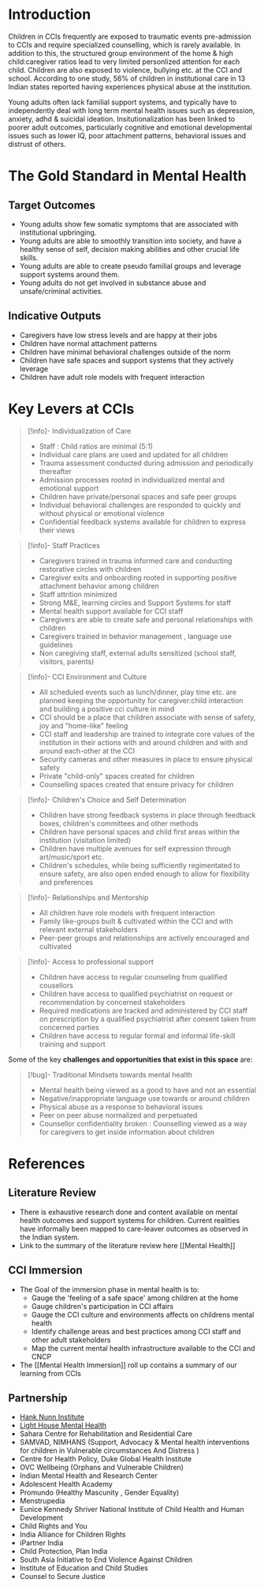 # Introduction

Children in CCIs frequently are exposed to traumatic events pre-admission to CCIs and require specialized counselling, which is rarely available.  In addition to this, the structured group environment of the home & high child:caregiver ratios lead to very limited personlized attention for each child.  Children are also exposed to violence, bullying etc. at the CCI and school. According to one study, 56% of children in institutional care in 13 Indian states reported having experiences physical abuse at the institution. 

Young adults often lack familial support systems, and typically have to independently deal with long term mental health issues such as depression, anxiety, adhd & suicidal ideation. Insitutionalization has been linked to poorer adult outcomes, particularly cognitive and emotional developmental issues such as lower IQ, poor attachment patterns, behavioral issues and distrust of others. 


# The Gold Standard in Mental Health

## Target Outcomes

- Young adults show few somatic symptoms that are associated with institutional upbringing.
- Young adults are able to smoothly transition into society, and have a healthy sense of self, decision making abilities and other crucial life skills. 
- Young adults are able to create pseudo familial groups and leverage support systems around them. 
- Young adults do not get involved in substance abuse and unsafe/criminal activities. 

## Indicative Outputs

- Caregivers have low stress levels and are happy at their jobs
- Children have normal attachment patterns
- Children have minimal behavioral challenges outside of the norm
- Children have safe spaces and support systems that they actively leverage
- Children have adult role models with frequent interaction




# Key Levers at CCIs


> [!info]- Individualization of Care
> - Staff : Child ratios are minimal (5:1)
> - Individual care plans are used and updated for all children
> - Trauma assessment conducted during admission and periodically thereafter
> - Admission processes rooted in individualized mental and emotional support
> - Children have private/personal spaces and safe peer groups
> - Individual behavioral challenges are responded to quickly and without physical or emotional violence
> - Confidential feedback systems available for children to express their views



> [!info]- Staff Practices
> - Caregivers trained in trauma informed care and conducting restorative circles with children
> - Caregiver exits and onboarding rooted in supporting positive attachment behavior among children
> - Staff attrition minimized 
> - Strong M&E, learning circles and Support Systems for staff
> - Mental health support available for CCI staff
> - Caregivers are able to create safe and personal relationships with children
> - Caregivers trained in behavior management , language use guidelines
> - Non caregiving staff, external adults sensitized (school staff, visitors, parents)
>


> [!info]- CCI Environment and Culture
> - All scheduled events such as lunch/dinner, play time etc. are planned keeping the opportunity for caregiver:child interaction and building a positive cci culture in mind
> - CCI should be a place that children associate with sense of safety, joy and "home-like" feeling
> - CCI staff and leadership are trained to integrate core values of the institution in their actions with and around children and with and around each-other at the CCI
> - Security cameras and other measures in place to ensure physical safety
> - Private "child-only" spaces created for children
> - Counselling spaces created that ensure privacy for children

>[!info]- Children's Choice and Self Determination
> - Children have strong feedback systems in place through feedback boxes, children's committees and other methods
> - Children have personal spaces and child first areas within the institution (visitation limited)
> - Children have multiple avenues for self expression through art/music/sport etc. 
> - Children's schedules, while being sufficiently regimentated to ensure safety, are also open ended enough to allow for flexibility and preferences


>[!info]- Relationships and Mentorship
> - All children have role models with frequent interaction
> - Family like-groups built & cultivated  within the CCI and with relevant external stakeholders
> - Peer-peer groups and relationships are actively encouraged and cultivated


>[!info]- Access to professional support
> - Children have access to regular counseling from qualified cousellors
> - Children have access to qualified psychiatrist on request or recommendation by concerned stakeholders
> - Required medications are tracked and administered by CCI staff on prescription by a qualified psychiatrist after consent taken from concerned parties
> - Children have access to regular formal and informal life-skill training and support



Some of the key **challenges and opportunities that exist in this space** are:

> [!bug]- Traditional Mindsets towards mental health
> - Mental health being viewed as a good to have and not an essential 
> - Negative/inappropriate language use towards or around children
> - Physical abuse as a response to behavioral issues
> - Peer on peer abuse normalized and perpetuated
> - Counsellor confidentiality broken : Counselling viewed as a way for caregivers to get inside information about children


# References

## Literature Review

 - There is exhaustive research done and content available on mental health outcomes and support systems for children. Current realities have informally been mapped to care-leaver outcomes as observed in the Indian system. 
 - Link to the summary of the literature review here [[Mental Health]]


## CCI Immersion

- The Goal of the immersion phase in mental health is to: 
	- Gauge the 'feeling of a safe space' among children at the home
	- Gauge children's participation in CCI affairs
	- Gauge the CCI culture and environments affects on childrens mental health
	- Identify challenge areas and best practices among CCI staff and other adult stakeholders
	- Map the current mental health infrastructure available to the CCI and CNCP
- The [[Mental Health Immersion]] roll up contains a summary of our learning from CCIs

## Partnership 
- [Hank Nunn Institute](https://hanknunninstitute.com/)
- [Light House Mental Health](https://www.lys.org/)
- Sahara Centre for Rehabilitation and Residential Care
- SAMVAD, NIMHANS (Support, Advocacy & Mental health interventions for children in Vulnerable circumstances And Distress )
- Centre for Health Policy, Duke Global Health Institute 
- OVC Wellbeing (Orphans and Vulnerable Children)
- Indian Mental Health and Research Center
- Adolescent Health Academy
- Promundo (Healthy Mascunity , Gender Equality)
- Menstrupedia
- Eunice Kennedy Shriver National Institute of Child Health and Human Development
- Child Rights and You 
- India Alliance for Children Rights
- iPartner India
- Child Protection, Plan India 
- South Asia Initiative to End Violence Against Children 
- Institute of Education and Child Studies 
- Counsel to Secure Justice 

